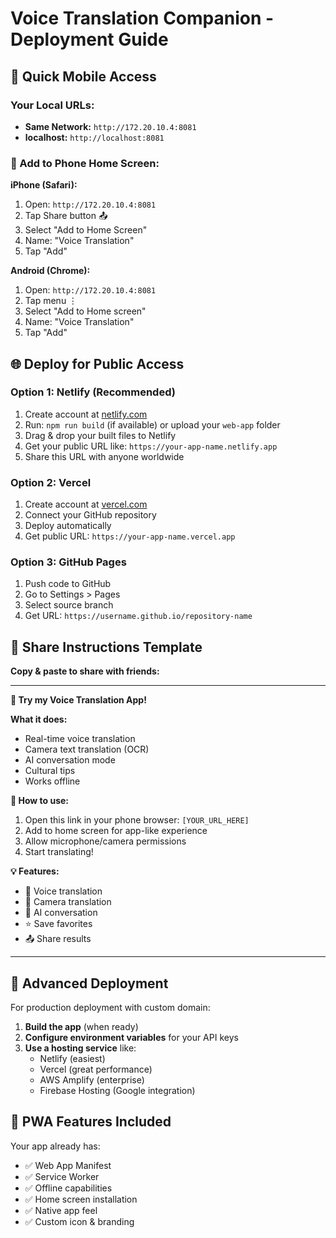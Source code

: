 # Voice Translation Companion - Deployment Guide

## 🚀 Quick Mobile Access

### **Your Local URLs:**
- **Same Network:** `http://172.20.10.4:8081`
- **localhost:** `http://localhost:8081`

### **📱 Add to Phone Home Screen:**

**iPhone (Safari):**
1. Open: `http://172.20.10.4:8081`
2. Tap Share button 📤
3. Select "Add to Home Screen"
4. Name: "Voice Translation"
5. Tap "Add"

**Android (Chrome):**
1. Open: `http://172.20.10.4:8081`
2. Tap menu ⋮
3. Select "Add to Home screen"
4. Name: "Voice Translation" 
5. Tap "Add"

## 🌐 Deploy for Public Access

### **Option 1: Netlify (Recommended)**

1. Create account at [netlify.com](https://netlify.com)
2. Run: `npm run build` (if available) or upload your `web-app` folder
3. Drag & drop your built files to Netlify
4. Get your public URL like: `https://your-app-name.netlify.app`
5. Share this URL with anyone worldwide

### **Option 2: Vercel**

1. Create account at [vercel.com](https://vercel.com)
2. Connect your GitHub repository
3. Deploy automatically
4. Get public URL: `https://your-app-name.vercel.app`

### **Option 3: GitHub Pages**

1. Push code to GitHub
2. Go to Settings > Pages
3. Select source branch
4. Get URL: `https://username.github.io/repository-name`

## 📧 Share Instructions Template

**Copy & paste to share with friends:**

---

**🎯 Try my Voice Translation App!**

**What it does:** 
- Real-time voice translation
- Camera text translation (OCR)
- AI conversation mode
- Cultural tips
- Works offline

**📱 How to use:**
1. Open this link in your phone browser: `[YOUR_URL_HERE]`
2. Add to home screen for app-like experience
3. Allow microphone/camera permissions
4. Start translating!

**💡 Features:**
- 🎤 Voice translation
- 📸 Camera translation
- 💬 AI conversation
- ⭐ Save favorites
- 📤 Share results

---

## 🔧 Advanced Deployment

For production deployment with custom domain:

1. **Build the app** (when ready)
2. **Configure environment variables** for your API keys
3. **Use a hosting service** like:
   - Netlify (easiest)
   - Vercel (great performance)
   - AWS Amplify (enterprise)
   - Firebase Hosting (Google integration)

## 📱 PWA Features Included

Your app already has:
- ✅ Web App Manifest
- ✅ Service Worker
- ✅ Offline capabilities
- ✅ Home screen installation
- ✅ Native app feel
- ✅ Custom icon & branding
